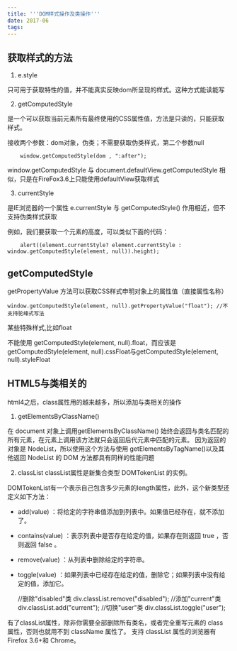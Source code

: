 ```yaml
---
title: '''DOM样式操作及类操作'''
date: 2017-06
tags:
---
```


## 获取样式的方法
 1. e.style

  只可用于获取特性的值，并不能真实反映dom所呈现的样式。这种方式能读能写

 2. getComputedStyle  

 是一个可以获取当前元素所有最终使用的CSS属性值，方法是只读的，只能获取样式。

   接收两个参数：dom对象，伪类；不需要获取伪类样式，第二个参数null

    	window.getComputedStyle(dom , ":after");

   window.getComputedStyle 与 document.defaultView.getComputedStyle 相似，只是在FireFox3.6上只能使用defaultView获取样式

 3. currentStyle

 是IE浏览器的一个属性 e.currentStyle 与 getComputedStyle() 作用相近，但不支持伪类样式获取

 例如，我们要获取一个元素的高度，可以类似下面的代码：

        alert((element.currentStyle? element.currentStyle : window.getComputedStyle(element, null)).height);


## getComputedStyle
   getPropertyValue 方法可以获取CSS样式申明对象上的属性值（直接属性名称）

    window.getComputedStyle(element, null).getPropertyValue("float"); //不支持驼峰式写法

某些特殊样式,比如float

   不能使用 getComputedStyle(element, null).float，而应该是getComputedStyle(element, null).cssFloat与getComputedStyle(element, null).styleFloat


## HTML5与类相关的
html4之后，class属性用的越来越多，所以添加与类相关的操作

1. getElementsByClassName()

 在 document 对象上调用getElementsByClassName() 始终会返回与类名匹配的所有元素，在元素上调用该方法就只会返回后代元素中匹配的元素。
因为返回的对象是 NodeList，所以使用这个方法与使用 getElementsByTagName()以及其他返回 NodeList 的 DOM 方法都具有同样的性能问题

2. classList
 classList属性是新集合类型 DOMTokenList 的实例。

 DOMTokenList有一个表示自己包含多少元素的length属性，此外，这个新类型还定义如下方法：
 * add(value) ：将给定的字符串值添加到列表中。如果值已经存在，就不添加了。
 * contains(value) ：表示列表中是否存在给定的值，如果存在则返回 true ，否则返回 false 。
 * remove(value) ：从列表中删除给定的字符串。
 * toggle(value) ：如果列表中已经存在给定的值，删除它；如果列表中没有给定的值，添加它。

     //删除"disabled"类
     div.classList.remove("disabled");
     //添加"current"类
     div.classList.add("current");
     //切换"user"类
     div.classList.toggle("user");

有了classList属性，除非你需要全部删除所有类名，或者完全重写元素的 class 属性，否则也就用不到 className 属性了。
支持 classList 属性的浏览器有 Firefox 3.6+和 Chrome。
